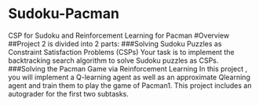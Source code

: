 # Sudoku-Pacman
CSP for Sudoku and Reinforcement Learning for Pacman
#Overview
##Project 2 is divided into 2 parts:
###Solving Sudoku Puzzles as Constraint Satisfaction Problems (CSPs)
Your task is to implement the backtracking search algorithm to solve Sudoku puzzles
as CSPs.
###Solving the Pacman Game via Reinforcement Learning
In this project , you will implement a Q-learning agent as well as an approximate Qlearning
agent and train them to play the game of Pacman1. This project includes an
autograder for the first two subtasks.
